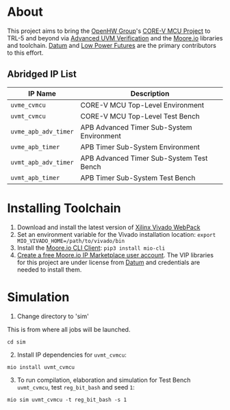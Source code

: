 # About
This project aims to bring the [OpenHW Group](https://www.openhwgroup.org/)'s [CORE-V MCU Project](https://docs.openhwgroup.org/projects/core-v-mcu/index.html) to TRL-5 and beyond via [Advanced UVM Verification](https://github.com/advanced-uvm) and the [Moore.io](https://mooreio.org/) libraries and toolchain. [Datum](https://datumtc.ca/) and [Low Power Futures](https://lowpowerfutures.com/) are the primary contributors to this effort.

## Abridged IP List
 IP Name | Description
 --------|------------
 `uvme_cvmcu` | CORE-V MCU Top-Level Environment
 `uvmt_cvmcu` | CORE-V MCU Top-Level Test Bench
 `uvme_apb_adv_timer` | APB Advanced Timer Sub-System Environment
 `uvme_apb_timer` | APB Timer Sub-System Environment
 `uvmt_apb_adv_timer` | APB Advanced Timer Sub-System Test Bench
 `uvmt_apb_timer` | APB Timer Sub-System Test Bench


# Installing Toolchain
1. Download and install the latest version of [Xilinx Vivado WebPack](https://www.xilinx.com/support/download.html)
1. Set an environment variable for the Vivado installation location: `export MIO_VIVADO_HOME=/path/to/vivado/bin`
1. Install the [Moore.io CLI Client](https://mio-cli.readthedocs.io/en/latest/): `pip3 install mio-cli`
1. [Create a free Moore.io IP Marketplace user account](https://mooreio.org/account/register). The VIP libraries for this project are under license from [Datum](https://datumtc.ca/) and credentials are needed to install them.


# Simulation
1. Change directory to 'sim'

This is from where all jobs will be launched.
```
cd sim
```


2. Install IP dependencies for `uvmt_cvmcu`:

```
mio install uvmt_cvmcu
```


3. To run compilation, elaboration and simulation for Test Bench `uvmt_cvmcu`, test `reg_bit_bash` and seed `1`:

```
mio sim uvmt_cvmcu -t reg_bit_bash -s 1
```
